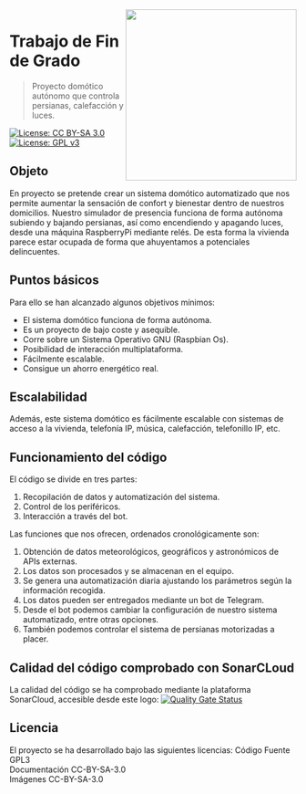 <img width="300" src="https://www.raspberrypi.org/app/uploads/2017/06/Powered-by-Raspberry-Pi-Logo_Outline-Colour-Screen-500x153.png" align="right" />

# Trabajo de Fin de Grado 
> Proyecto domótico autónomo que controla persianas, calefacción y luces.

[![License: CC BY-SA 3.0](https://licensebuttons.net/l/by-sa/3.0/es/88x31.png)](https://creativecommons.org/licenses/by-sa/3.0/)		[![License: GPL v3](https://img.shields.io/badge/License-GPLv3-blue.svg)](https://www.gnu.org/licenses/gpl-3.0) 


 
## Objeto
En proyecto se pretende crear un sistema domótico automatizado que nos permite aumentar la sensación de confort y bienestar dentro de nuestros domicilios.
Nuestro simulador de presencia funciona de forma autónoma subiendo y bajando persianas, así como encendiendo y apagando luces, desde una máquina RaspberryPi mediante relés. De esta forma la vivienda parece estar ocupada de forma que ahuyentamos a potenciales delincuentes.

## Puntos básicos
Para ello se han alcanzado algunos objetivos mínimos:
*	El sistema domótico funciona de forma autónoma.
*	Es un proyecto de bajo coste y asequible.
*	Corre sobre un Sistema Operativo GNU (Raspbian Os).
*	Posibilidad de interacción multiplataforma.
*	Fácilmente escalable.
*	Consigue un ahorro energético real.

## Escalabilidad
Además, este sistema domótico es fácilmente escalable con sistemas de acceso a la vivienda, telefonía IP, música, calefacción, telefonillo IP, etc.

## Funcionamiento del código

El código se divide en tres partes:
1.	Recopilación de datos y automatización del sistema.
2.  Control de los periféricos.
3.	Interacción a través del bot.

Las funciones que nos ofrecen, ordenados cronológicamente son:
1. Obtención de datos meteorológicos, geográficos y astronómicos de APIs externas.
2. Los datos son procesados y se almacenan en el equipo.
3. Se genera una automatización diaria ajustando los parámetros según la información recogida.
4. Los datos pueden ser entregados mediante un bot de Telegram.
5. Desde el bot podemos cambiar la configuración de nuestro sistema automatizado, entre otras opciones.
6. También podemos controlar el sistema de persianas motorizadas a placer.

## Calidad del código comprobado con SonarCLoud
La calidad del código se ha comprobado mediante la plataforma SonarCloud, accesible desde este logo:
[![Quality Gate Status](https://sonarcloud.io/api/project_badges/measure?project=davidelinformatico_TFG&metric=alert_status)](https://sonarcloud.io/dashboard?id=davidelinformatico_TFG)

## Licencia
El proyecto se ha desarrollado bajo las siguientes licencias:
Código Fuente	GPL3  
Documentación	CC-BY-SA-3.0  
Imágenes		CC-BY-SA-3.0  



